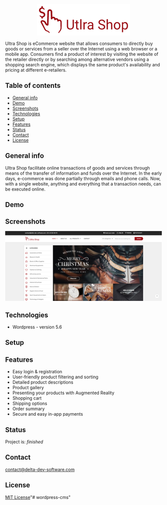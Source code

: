 <p align="center">
<img  src="logo.png"/>
</p>

Ultra Shop is eCommerce website that allows consumers to directly buy goods or services from a seller over the Internet using a web browser or a mobile app. Consumers find a product of interest by visiting the website of the retailer directly or by searching among alternative vendors using a shopping search engine, which displays the same product's availability and pricing at different e-retailers. 

## Table of contents
* [General info](#general-info)
* [Demo](#demo)
* [Screenshots](#screenshots)
* [Technologies](#technologies)
* [Setup](#setup)
* [Features](#features)
* [Status](#status)
* [Contact](#contact)
* [License](#license)

## General info
Ultra Shop facilitate online transactions of goods and services through means of the transfer of information and funds over the Internet. In the early days, e-commerce was done partially through emails and phone calls. Now, with a single website, anything and everything that a transaction needs, can be executed online.

## Demo

## Screenshots
<p align="center">
<img  src="screenshot.png"/>
<p>

## Technologies
* Wordpress - version 5.6

## Setup


## Features

 - Easy login & registration
 - User-friendly product filtering and sorting
 - Detailed product descriptions
 - Product gallery
 - Presenting your products with Augmented Reality
 - Shopping cart
 - Shipping options
 - Order summary
 - Secure and easy in-app payments

## Status
Project is: _finished_

## Contact
contact@delta-dev-software.com

## License
<a href="license.txt">MIT License</a>"# wordpress-cms" 
